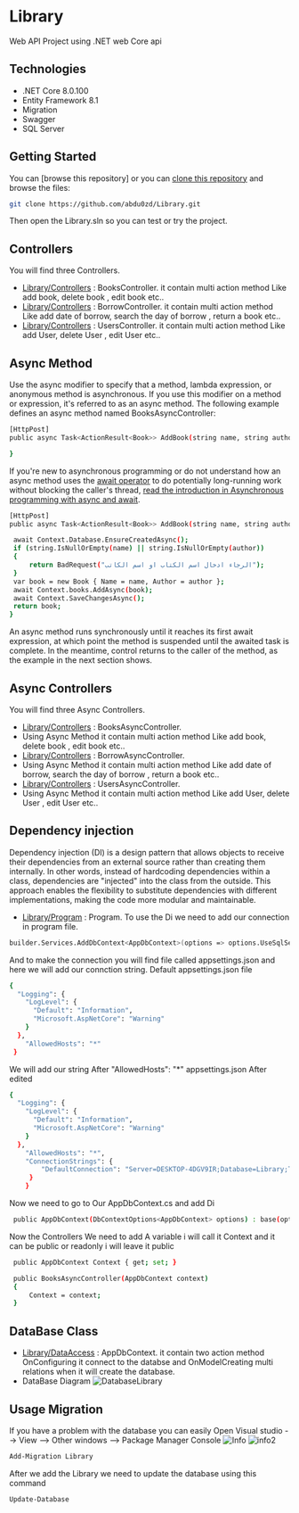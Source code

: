 # Library
Web API Project using .NET web Core api

## Technologies
- .NET Core 8.0.100
- Entity Framework 8.1
- Migration
- Swagger
- SQL Server

## Getting Started

You can [browse this repository] or you can [clone this repository](https://help.github.com/articles/cloning-a-repository/) and browse the files:

```bash
git clone https://github.com/abdu0zd/Library.git
```

Then open the Library.sln so you can test or try the project.

## Controllers
You will find three Controllers.
- [Library/Controllers](https://github.com/abdu0zd/Library/blob/master/Library/Controllers/BooksController.cs) : BooksController.
  it contain multi action method Like add book, delete book , edit book etc..
- [Library/Controllers](https://github.com/abdu0zd/Library/blob/master/Library/Controllers/BorrowController.cs) : BorrowController.
  it contain multi action method Like add date of borrow, search the day of borrow , return a book etc..
- [Library/Controllers](https://github.com/abdu0zd/Library/blob/master/Library/Controllers/UsersController.cs) : UsersController.
  it contain multi action method Like add User, delete User , edit User etc..

## Async Method 
Use the async modifier to specify that a method, lambda expression, or anonymous method is asynchronous. If you use this modifier on a method or expression, it's referred to as an async method. 
The following example defines an async method named BooksAsyncController:
```bash
[HttpPost]
public async Task<ActionResult<Book>> AddBook(string name, string author){

}
```
If you're new to asynchronous programming or do not understand how an async method uses the [await operator](https://learn.microsoft.com/en-us/dotnet/csharp/language-reference/operators/await) to do potentially long-running work without blocking the caller's thread,
[read the introduction in Asynchronous programming with async and await](https://learn.microsoft.com/en-us/dotnet/csharp/asynchronous-programming/).
```bash
[HttpPost]
public async Task<ActionResult<Book>> AddBook(string name, string author){

 await Context.Database.EnsureCreatedAsync();
 if (string.IsNullOrEmpty(name) || string.IsNullOrEmpty(author))
 {
     return BadRequest("الرجاء ادخال اسم الكتاب او اسم الكاتب");
 }
 var book = new Book { Name = name, Author = author };
 await Context.books.AddAsync(book);
 await Context.SaveChangesAsync();
 return book;
}
```
An async method runs synchronously until it reaches its first await expression, at which point the method is suspended until the awaited task is complete.
In the meantime, control returns to the caller of the method, as the example in the next section shows.

## Async Controllers 
You will find three Async Controllers.
- [Library/Controllers](https://github.com/abdu0zd/Library/blob/master/Library/Controllers/BooksAsyncController.cs) : BooksAsyncController.
- Using Async Method 
  it contain multi action method Like add book, delete book , edit book etc..
- [Library/Controllers](https://github.com/abdu0zd/Library/blob/master/Library/Controllers/BorrowAsyncController.cs) : BorrowAsyncController.
- Using Async Method
  it contain multi action method Like add date of borrow, search the day of borrow , return a book etc..
- [Library/Controllers](https://github.com/abdu0zd/Library/blob/master/Library/Controllers/UsersAsyncController.cs) : UsersAsyncController.
- Using Async Method
  it contain multi action method Like add User, delete User , edit User etc..


## Dependency injection
Dependency injection (DI) is a design pattern that allows objects to receive their dependencies from an external source rather than creating them internally.
In other words, instead of hardcoding dependencies within a class, dependencies are "injected" into the class from the outside. 
This approach enables the flexibility to substitute dependencies with different implementations, making the code more modular and maintainable.
- [Library/Program](https://github.com/abdu0zd/Library/blob/master/Library/Program.cs) : Program.
  To use the Di we need to add our connection in program file.
```bash
builder.Services.AddDbContext<AppDbContext>(options => options.UseSqlServer(builder.Configuration.GetConnectionString("DefaultConnection")));
```
And to make the connection you will find file called appsettings.json and here we will add our connction string.
Default appsettings.json file
```bash
{
  "Logging": {
    "LogLevel": {
      "Default": "Information",
      "Microsoft.AspNetCore": "Warning"
    }
  },
    "AllowedHosts": "*"
 }
```
We will add our string After "AllowedHosts": "*"
appsettings.json After edited 
```bash
{
  "Logging": {
    "LogLevel": {
      "Default": "Information",
      "Microsoft.AspNetCore": "Warning"
    }
  },
    "AllowedHosts": "*",
    "ConnectionStrings": {
        "DefaultConnection": "Server=DESKTOP-4DGV9IR;Database=Library;Trusted_Connection=True;trustservercertificate=true"
     }
    }
```

Now we need to go to Our AppDbContext.cs and add Di
```bash
 public AppDbContext(DbContextOptions<AppDbContext> options) : base(options) { }
```
Now the Controllers We need to add A variable i will call it Context and it can be public or readonly i will leave it public
```bash
 public AppDbContext Context { get; set; }

 public BooksAsyncController(AppDbContext context)
 {
     Context = context;
 }
```

## DataBase Class
- [Library/DataAccess](https://github.com/abdu0zd/Library/blob/master/Library/DataAccess/AppDbContext.cs) : AppDbContext.
  it contain two action method OnConfiguring  it connect to the databse and OnModelCreating multi relations when it will create the database.
- DataBase Diagram
  ![DatabaseLibrary](https://github.com/abdu0zd/Library/assets/13774950/103b702d-6516-4b7b-b6c4-3742320d81da) 

## Usage Migration
If you have a problem with the database you can easily
Open Visual studio --> View --> Other windows --> Package Manager Console
![Info](https://github.com/abdu0zd/Library/assets/13774950/e608bee8-769a-4168-94af-4956cbb49787)
![info2](https://github.com/abdu0zd/Library/assets/13774950/5a04f20e-4bd9-456c-9008-7c94d9256271)

 ```bash
Add-Migration Library
```
After we add the Library we need to update the database using this command
 ```bash
Update-Database
```

